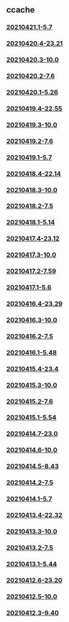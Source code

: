 ## ccache

### [20210421.1-5.7](20210421.1-5.7/index.md)
### [20210420.4-23.21](20210420.4-23.21/index.md)
### [20210420.3-10.0](20210420.3-10.0/index.md)
### [20210420.2-7.6](20210420.2-7.6/index.md)
### [20210420.1-5.26](20210420.1-5.26/index.md)
### [20210419.4-22.55](20210419.4-22.55/index.md)
### [20210419.3-10.0](20210419.3-10.0/index.md)
### [20210419.2-7.6](20210419.2-7.6/index.md)
### [20210419.1-5.7](20210419.1-5.7/index.md)
### [20210418.4-22.14](20210418.4-22.14/index.md)
### [20210418.3-10.0](20210418.3-10.0/index.md)
### [20210418.2-7.5](20210418.2-7.5/index.md)
### [20210418.1-5.14](20210418.1-5.14/index.md)
### [20210417.4-23.12](20210417.4-23.12/index.md)
### [20210417.3-10.0](20210417.3-10.0/index.md)
### [20210417.2-7.59](20210417.2-7.59/index.md)
### [20210417.1-5.6](20210417.1-5.6/index.md)
### [20210416.4-23.29](20210416.4-23.29/index.md)
### [20210416.3-10.0](20210416.3-10.0/index.md)
### [20210416.2-7.5](20210416.2-7.5/index.md)
### [20210416.1-5.48](20210416.1-5.48/index.md)
### [20210415.4-23.4](20210415.4-23.4/index.md)
### [20210415.3-10.0](20210415.3-10.0/index.md)
### [20210415.2-7.6](20210415.2-7.6/index.md)
### [20210415.1-5.54](20210415.1-5.54/index.md)
### [20210414.7-23.0](20210414.7-23.0/index.md)
### [20210414.6-10.0](20210414.6-10.0/index.md)
### [20210414.5-8.43](20210414.5-8.43/index.md)
### [20210414.2-7.5](20210414.2-7.5/index.md)
### [20210414.1-5.7](20210414.1-5.7/index.md)
### [20210413.4-22.32](20210413.4-22.32/index.md)
### [20210413.3-10.0](20210413.3-10.0/index.md)
### [20210413.2-7.5](20210413.2-7.5/index.md)
### [20210413.1-5.44](20210413.1-5.44/index.md)
### [20210412.6-23.20](20210412.6-23.20/index.md)
### [20210412.5-10.0](20210412.5-10.0/index.md)
### [20210412.3-9.40](20210412.3-9.40/index.md)

